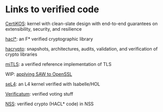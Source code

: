 # Links to verified code

[CertiKOS](http://flint.cs.yale.edu/certikos/): kernel with clean-slate design with end-to-end guarantees on extensibility, security, and resilience

[hacl&ast;](https://github.com/mitls/hacl-star): an F&ast; verified cryptographic library

[hacrypto](https://github.com/GaloisInc/hacrypto): snapshots, architectures, audits, validation, and verification of crypto libraries

[miTLS](https://mitls.org/): a verified reference implementation of TLS

WIP: [applying SAW to OpenSSL](https://github.com/benlaurie/openssl/tree/saw/proof)

[seL4](https://sel4.systems/): an L4 kernel verified with Isabelle/HOL

[Verificatum](http://www.verificatum.com/index.html): verified voting stuff

[NSS](https://wiki.mozilla.org/Security/CryptoEngineering/HACL*): verified crypto (HACL&ast; code) in NSS
